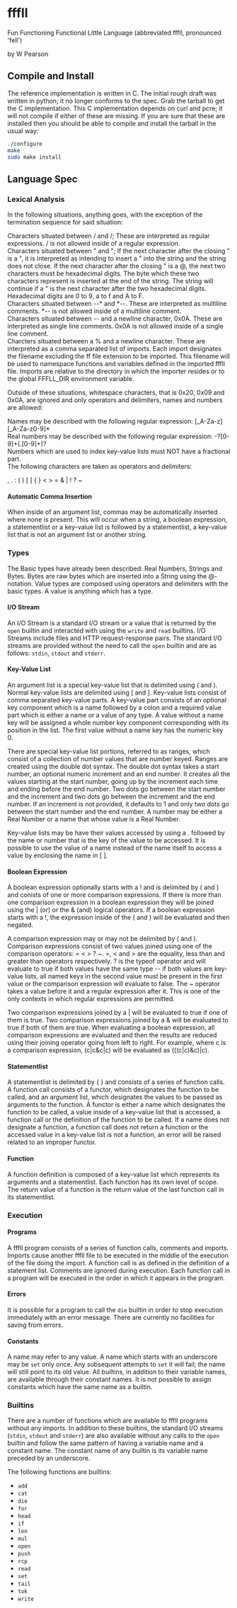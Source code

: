 # fffll

Fun Functioning Functional Little Language (abbreviated fffll, pronounced 'fell')

by W Pearson

## Compile and Install

The reference implementation is written in C. The initial rough draft was written in python; it no longer conforms to the spec. Grab the tarball to get the C implementation. This C implementation depends on curl and pcre; it will not compile if either of these are missing. If you are sure that these are installed then you should be able to compile and install the tarball in the usual way:

```sh
./configure
make
sudo make install
```

## Language Spec

### Lexical Analysis

In the following situations, anything goes, with the exception of the termination sequence for said situation:

Characters situated between / and /; These are interpreted as regular expressions. / is not allowed inside of a regular expression.  
Characters situated between " and "; If the next character after the closing " is a ", it is interpreted as intending to insert a " into the string and the string does not close. If the next character after the closing " is a @, the next two characters must be hexadecimal digits. The byte which these two characters represent is inserted at the end of the string. The string will continue if a " is the next character after the two hexadecimal digits. Hexadecimal digits are 0 to 9, a to f and A to F.  
Characters situated between --* and *--. These are interpreted as multiline comments. *-- is not allowed inside of a multiline comment.  
Characters situated between -- and a newline character, 0x0A. These are interpreted as single line comments. 0x0A is not allowed inside of a single line comment.  
Charcters situated between a % and a newline character. These are interpreted as a comma separated list of imports. Each import designates the filename excluding the ff file extension to be imported. This filename will be used to namespace functions and variables defined in the imported fffll file. Imports are relative to the directory in which the importer resides or to the global FFFLL_DIR environment variable.

Outside of these situations, whitespace characters, that is 0x20, 0x09 and 0x0A, are ignored and only operators and delimiters, names and numbers are allowed:

Names may be described with the following regular expression: [_A-Za-z][_A-Za-z0-9]*  
Real numbers may be described with the following regular expression: -?[0-9]+(\.[0-9]+)?  
Numbers which are used to index key-value lists must NOT have a fractional part.  
The following characters are taken as operators and delimiters:  

,  .  :  (  )  [  ]  {  }  <  >  =  &  |  !  ?  ~

#### Automatic Comma Insertion

When inside of an argument list, commas may be automatically inserted where none is present. This will occur when a string, a boolean expression, a statementlist or a key-value list is followed by a statementlist, a key-value list that is not an argument list or another string.

### Types

The Basic types have already been described: Real Numbers, Strings and Bytes. Bytes are raw bytes which are inserted into a String using the @-notation. Value types are composed using operators and delimiters with the basic types. A value is anything which has a type.

#### I/O Stream

An I/O Stream is a standard I/O stream or a value that is returned by the `open` builtin and interacted with using the `write` and `read` builtins. I/O Streams include files and HTTP request-response pairs. The standard I/O streams are provided without the need to call the `open` builtin and are as follows: `stdin`, `stdout` and `stderr`.

#### Key-Value List

An argument list is a special key-value list that is delimited using ( and ). Normal key-value lists are delimited using [ and ]. Key-value lists consist of comma separated key-value parts. A key-value part consists of an optional key component which is a name followed by a colon and a required value part which is either a name or a value of any type. A value without a name key will be assigned a whole number key component corresponding with its position in the list. The first value without a name key has the numeric key 0.

There are special key-value list portions, referred to as ranges, which consist of a collection of number values that are number keyed. Ranges are created using the double dot syntax. The double dot syntax takes a start number, an optional numeric increment and an end number. It creates all the values starting at the start number, going up by the increment each time and ending before the end number. Two dots go between the start number and the increment and two dots go between the increment and the end number. If an increment is not provided, it defaults to 1 and only two dots go between the start number and the end number. A number may be either a Real Number or a name that whose value is a Real Number.

Key-value lists may be have their values accessed by using a . followed by the name or number that is the key of the value to be accessed. It is possible to use the value of a name instead of the name itself to access a value by enclosing the name in [ ].

#### Boolean Expression

A boolean expression optionally starts with a ! and is delimited by ( and ) and conists of one or more comparison expressions. If there is more than one comparison expression in a boolean expression they will be joined using the | (or) or the & (and) logical operators. If a boolean expression starts with a !, the expression inside of the ( and ) will be evaluated and then negated.

A comparison expression may or may not be delimited by ( and ). Comparison expressions consist of two values joined using one of the comparison operators: = < > ? ~. =, < and > are the equality, less than and greater than operators respectively. ? is the typeof operator and will evaluate to true if both values have the same type -- if both values are key-value lists, all named keys in the second value must be present in the first value or the comparison expression will evaluate to false. The ~ operator takes a value before it and a regular expression after it. This is one of the only contexts in which regular expressions are permitted.

Two comparison expressions joined by a | will be evaluated to true if one of them is true. Two comparison expressions joined by a & will be evaluated to true if both of them are true. When evaluating a boolean expression, all comparison expressions are evaluated and then the results are reduced using their joining operator going from left to right. For example, where c is a comparison expression, (c|c&c|c) will be evaluated as (((c|c)&c)|c).

#### Statementlist

A statementlist is delimited by { } and consists of a series of function calls. A function call consists of a functor, which designates the function to be called, and an argument list, which designates the values to be passed as arguments to the function. A functor is either a name which designates the function to be called, a value inside of a key-value list that is accessed, a function call or the definition of the function to be called. If a name does not designate a function, a function call does not return a function or the accessed value in a key-value list is not a function, an error will be raised related to an improper functor.

#### Function

A function definition is composed of a key-value list which represents its arguments and a statementlist. Each function has its own level of scope. The return value of a function is the return value of the last function call in its statementlist.

### Execution

#### Programs

A fffll program consists of a series of function calls, comments and imports. Imports cause another fffll file to be executed in the middle of the execution of the file doing the import. A function call is as defined in the definition of a statement list. Comments are ignored during execution. Each function call in a program will be executed in the order in which it appears in the program.

#### Errors

It is possible for a program to call the `die` builtin in order to stop execution immediately with an error message. There are currently no facilities for saving from errors.

#### Constants

A name may refer to any value. A name which starts with an underscore may be `set` only once. Any subsequent attempts to `set` it will fail; the name will still point to its old value. All builtins, in addition to their variable names, are available through their constant names. It is not possible to assign constants which have the same name as a builtin.

### Builtins

There are a number of functions which are available to fffll programs without any imports. In addition to these builtins, the standard I/O streams (`stdin`, `stdout` and `stderr`) are also available without any calls to the `open` builtin and follow the same pattern of having a variable name and a constant name. The constant name of any builtin is its variable name preceded by an underscore.

The following functions are builtins:

* `add`
* `cat`
* `die`
* `for`
* `head`
* `if`
* `len`
* `mul`
* `open`
* `push`
* `rcp`
* `read`
* `set`
* `tail`
* `tok`
* `write`
